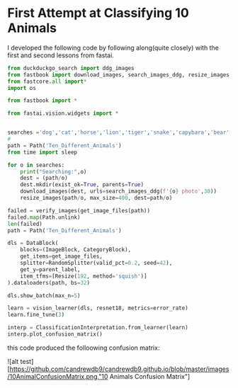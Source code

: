 # First Attempt at Classifying 10 Animals 

I developed the following code by following along(quite closely) with the first and second lessons from fastai.

```python 
from duckduckgo_search import ddg_images
from fastbook import download_images, search_images_ddg, resize_images
from fastcore.all import*
import os

from fastbook import *

from fastai.vision.widgets import *


searches ='dog','cat','horse','lion','tiger','snake','capybara','bear', 'wolf','koala'
#
path = Path('Ten_Different_Animals')
from time import sleep

for o in searches:
    print("Searching:",o)
    dest = (path/o)
    dest.mkdir(exist_ok=True, parents=True)
    download_images(dest, urls=search_images_ddg(f'{o} photo',30))
    resize_images(path/o, max_size=400, dest=path/o)

failed = verify_images(get_image_files(path))
failed.map(Path.unlink)
len(failed)
path = Path('Ten_Different_Animals')

dls = DataBlock(
    blocks=(ImageBlock, CategoryBlock), 
    get_items=get_image_files, 
    splitter=RandomSplitter(valid_pct=0.2, seed=42),
    get_y=parent_label,
    item_tfms=[Resize(192, method='squish')]
).dataloaders(path, bs=32)

dls.show_batch(max_n=5)

learn = vision_learner(dls, resnet18, metrics=error_rate)
learn.fine_tune(3)

interp = ClassificationInterpretation.from_learner(learn)
interp.plot_confusion_matrix()
```

this code produced the folloowing confusion matrix:

![alt test][https://github.com/candrewdb9/candrewdb9.github.io/blob/master/images/10AnimalConfusionMatrix.png,"10 Animals Confusion Matrix"]
